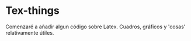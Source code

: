# Tex-things

Comenzaré a añadir algun código sobre Latex. Cuadros, gráficos y 'cosas' relativamente útiles.
